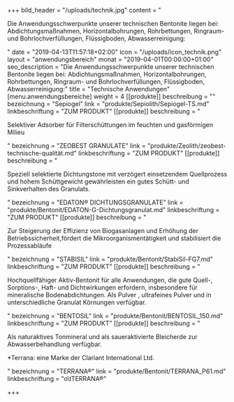 +++
bild_header = "/uploads/technik.jpg"
content = "<p>Die Anwendungsschwerpunkte unserer technischen Bentonite liegen bei: Abdichtungsmaßnahmen, Horizontalbohrungen, Rohrbettungen, Ringraum- und Bohrlochverfüllungen, Flüssigboden, Abwasserreinigung:</p>"
date = "2019-04-13T11:57:18+02:00"
icon = "/uploads/icon_technik.png"
layout = "anwendungsbereich"
monat = "2019-04-01T00:00:00+01:00"
seo_description = "Die Anwendungsschwerpunkte unserer technischen Bentonite liegen bei: Abdichtungsmaßnahmen, Horizontalbohrungen, Rohrbettungen, Ringraum- und Bohrlochverfüllungen, Flüssigboden, Abwasserreinigung:"
title = "Technische Anwendungen"
[menu.anwendungsbereiche]
weight = 4
[[produkte]]
beschreibung = ""
bezeichnung = "Sepiogel"
link = "produkte/Sepiolith/Sepiogel-TS.md"
linkbeschriftung = "ZUM PRODUKT"
[[produkte]]
beschreibung = "<p>Selektiver Adsorber für Filterschüttungen im feuchten und gasförmigen Milieu</p>"
bezeichnung = "ZEOBEST GRANULATE"
link = "produkte/Zeolith/zeobest-technische-qualität.md"
linkbeschriftung = "ZUM PRODUKT"
[[produkte]]
beschreibung = "<p>Speziell selektierte Dichtungstone mit verzögert einsetzendem Quellprozess und hohem Schüttgewicht gewährleisten ein gutes Schütt- und Sinkverhalten des Granulats.</p>"
bezeichnung = "EDATON® DICHTUNGSGRANULATE"
link = "produkte/Bentonit/EDATON-G-Dichtungsgranulat.md"
linkbeschriftung = "ZUM PRODUKT"
[[produkte]]
beschreibung = "<p>Zur Steigerung der Effizienz von Biogasanlagen und Erhöhung der Betriebssicherheit,fördert die Mikroorganismentätigkeit und stabilisiert die Prozessabläufe</p>"
bezeichnung = "STABISIL"
link = "produkte/Bentonit/StabiSil-FG7.md"
linkbeschriftung = "ZUM PRODUKT"
[[produkte]]
beschreibung = "<p>Hochquellfähiger Aktiv-Bentonit für alle Anwendungen, die gute Quell-, Sorptions-, Haft- und Dichtwirkungen erfordern, insbesondere für mineralische Bodenabdichtungen. Als Pulver , ultrafeines Pulver und in unterschiedliche Granulat Körnungen verfügbar.</p>"
bezeichnung = "BENTOSIL"
link = "produkte/Bentonit/BENTOSIL_150.md"
linkbeschriftung = "ZUM PRODUKT"
[[produkte]]
beschreibung = "<p>Als naturaktives Tonmineral und als saueraktivierte Bleicherde zur Abwasserbehandlung verfügbar.</p><p>*Terrana: eine Marke der Clariant International Ltd.</p>"
bezeichnung = "TERRANA®"
link = "produkte/Bentonit/TERRANA_P61.md"
linkbeschriftung = "o\tTERRANA®"

+++
